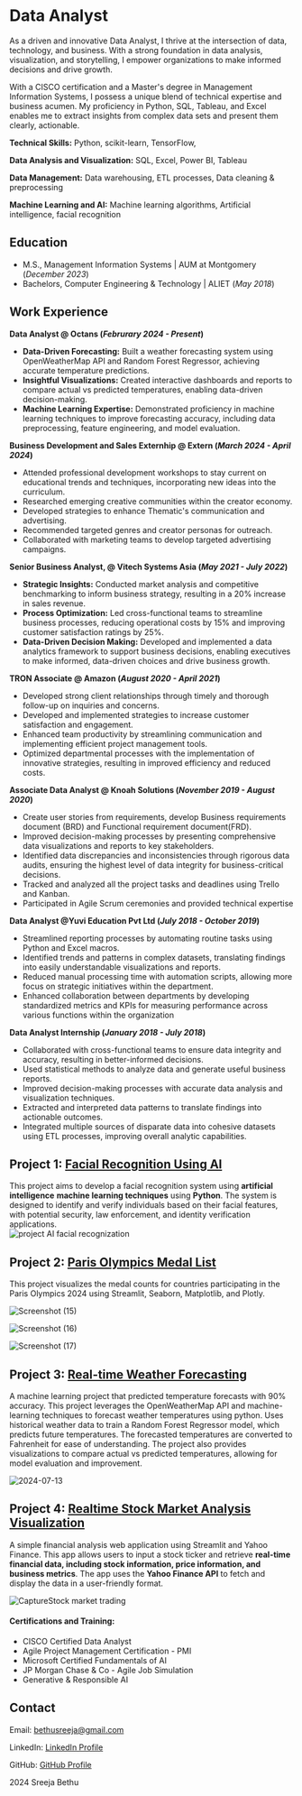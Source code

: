 # Data Analyst
As a driven and innovative Data Analyst, I thrive at the intersection of data, technology, and business. With a strong foundation in data analysis, visualization, and storytelling, I empower organizations to make informed decisions and drive growth.

With a CISCO certification and a Master's degree in Management Information Systems, I possess a unique blend of technical expertise and business acumen. My proficiency in Python, SQL, Tableau, and Excel enables me to extract insights from complex data sets and present them clearly, actionable.

**Technical Skills:** Python, scikit-learn, TensorFlow,

**Data Analysis and Visualization:** SQL, Excel, Power BI, Tableau

**Data Management:** Data warehousing, ETL processes, Data cleaning & preprocessing

**Machine Learning and AI:** Machine learning algorithms, Artificial intelligence, facial recognition

## Education								       		
- M.S., Management Information Systems | AUM at Montgomery (_December 2023_)	 			        		
- Bachelors, Computer Engineering & Technology | ALIET (_May 2018_)

## Work Experience
**Data Analyst @ Octans (_Februrary 2024 - Present_)**

- **Data-Driven Forecasting:** Built a weather forecasting system using OpenWeatherMap API and Random Forest Regressor, achieving accurate temperature predictions.
- **Insightful Visualizations:** Created interactive dashboards and reports to compare actual vs predicted temperatures, enabling data-driven decision-making.
- **Machine Learning Expertise:** Demonstrated proficiency in machine learning techniques to improve forecasting accuracy, including data preprocessing, feature engineering, and model evaluation.

**Business Development and Sales Externhip @ Extern (_March 2024 - April 2024_)**

- Attended professional development workshops to stay current on educational trends and techniques, incorporating new ideas into the curriculum.
- Researched emerging creative communities within the creator economy.
- Developed strategies to enhance Thematic's communication and advertising.
- Recommended targeted genres and creator personas for outreach.
- Collaborated with marketing teams to develop targeted advertising campaigns.

**Senior Business Analyst, @ Vitech Systems Asia (_May 2021 - July 2022_)**

- **Strategic Insights:** Conducted market analysis and competitive benchmarking to inform business strategy, resulting in a 20% increase in sales revenue.
- **Process Optimization:** Led cross-functional teams to streamline business processes, reducing operational costs by 15% and improving customer satisfaction ratings by 25%.
- **Data-Driven Decision Making:** Developed and implemented a data analytics framework to support business decisions, enabling executives to make informed, data-driven choices and drive business growth.

**TRON Associate @ Amazon (_August 2020 - April 2021_)**

- Developed strong client relationships through timely and thorough follow-up on inquiries and concerns.
- Developed and implemented strategies to increase customer satisfaction and engagement.
- Enhanced team productivity by streamlining communication and implementing efficient project management tools.
- Optimized departmental processes with the implementation of innovative strategies, resulting in improved efficiency and reduced costs.

**Associate Data Analyst @ Knoah Solutions (_November 2019 - August 2020_)**

- Create user stories from requirements, develop Business requirements document (BRD) and Functional requirement document(FRD).
- Improved decision-making processes by presenting comprehensive data visualizations and reports to key stakeholders.
- Identified data discrepancies and inconsistencies through rigorous data audits, ensuring the highest level of data integrity for business-critical decisions.
- Tracked and analyzed all the project tasks and deadlines using Trello and Kanban.
- Participated in Agile Scrum ceremonies and provided technical expertise

**Data Analyst @Yuvi Education Pvt Ltd (_July 2018 - October 2019_)**

- Streamlined reporting processes by automating routine tasks using Python and Excel macros.
- Identified trends and patterns in complex datasets, translating findings into easily understandable visualizations and reports.
- Reduced manual processing time with automation scripts, allowing more focus on strategic initiatives within the department.
- Enhanced collaboration between departments by developing standardized metrics and KPIs for measuring performance across various functions within the organization

**Data Analyst Internship (_January 2018 - July 2018_)**
- Collaborated with cross-functional teams to ensure data integrity and accuracy, resulting in better-informed decisions.
- Used statistical methods to analyze data and generate useful business reports.
- Improved decision-making processes with accurate data analysis and visualization techniques.
- Extracted and interpreted data patterns to translate findings into actionable outcomes.
- Integrated multiple sources of disparate data into cohesive datasets using ETL processes, improving overall analytic capabilities.
  
## Project 1: [Facial Recognition Using AI](https://github.com/SreejaBethu/Facial-Recognizition-Using-Artifical-Intelligence)
 
 This project aims to develop a facial recognition system using **artificial intelligence** **machine learning techniques** using **Python**. The system is designed to identify and verify individuals based on their facial features, with potential security, law enforcement, and identity verification applications.         
 ![project AI facial recognization](https://github.com/user-attachments/assets/3474be8b-8011-4fd0-a242-eaf30b3e3948)

## Project 2: [Paris Olympics Medal List](https://github.com/SreejaBethu/Paris-Olympics-2024-Medals-List)

This project visualizes the medal counts for countries participating in the Paris Olympics 2024 using Streamlit, Seaborn, Matplotlib, and Plotly.

 ![Screenshot (15)](https://github.com/user-attachments/assets/73bf7a43-8106-4d1e-a204-920981206497)
  
 ![Screenshot (16)](https://github.com/user-attachments/assets/34b220ee-0287-4183-81eb-524a56ad0eac)

 ![Screenshot (17)](https://github.com/user-attachments/assets/8c6043be-7c44-47be-97e5-7fdc890d1165)

## Project 3: [Real-time Weather Forecasting](https://github.com/SreejaBethu/Forecasting-Weather)
       
A machine learning project that predicted temperature forecasts with 90% accuracy. This project leverages the OpenWeatherMap API and machine-learning techniques to forecast weather temperatures using python. Uses historical weather data to train a Random Forest Regressor model, which predicts future temperatures. The forecasted temperatures are converted to Fahrenheit for ease of understanding. The project also provides visualizations to compare actual vs predicted temperatures, allowing for model evaluation and improvement. 

![2024-07-13](https://github.com/user-attachments/assets/94290875-095b-418b-93b9-b4df56b7af02)
     
## Project 4: [Realtime Stock Market Analysis Visualization](https://github.com/SreejaBethu/Realtime-Stock-Market-Analysis-Visualization)
  
  A simple financial analysis web application using Streamlit and Yahoo Finance. This app allows users to input a stock ticker and retrieve **real-time financial data, including stock information, price information, and business metrics**. The app uses the **Yahoo Finance API** to fetch and display the data in a user-friendly format.

![CaptureStock market trading](https://github.com/user-attachments/assets/da3efed5-e56f-4c78-83d0-7b37d583fff2)

#### Certifications and Training:

  - CISCO Certified Data Analyst
  - Agile Project Management Certification - PMI
  - Microsoft Certified Fundamentals of AI
  - JP Morgan Chase & Co - Agile Job Simulation
  - Generative & Responsible AI

 <html>
    <body>
        <section>
            <section id="contact">
        <h2>Contact</h2>
         <p>Email: <a href="mailto:bethusreeja@gmail.com">bethusreeja@gmail.com</a></p>
         <p>LinkedIn: <a href="https://www.linkedin.com/in/sreejabethu">LinkedIn Profile</a></p>
         <p>GitHub: <a href="https://github.com/SreejaBethu">GitHub Profile</a></p>
    </section>
        <footer>
            <p> 2024 Sreeja Bethu </p>
        </footer>
    </body>
</html>


